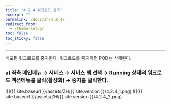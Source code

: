 ```yaml
---
title: "4.2.4 워크로드 중지"
excerpt: ""
permalink: /docs/zh/4.2.4/
redirect_from:
  - /theme-setup/
toc: false
toc_sticky: false
---
```


---
배포된 워크로드를 중지한다. 워크로드를 중지하면 POD는 삭제된다.

### a\) 좌측 메인메뉴 → 서비스 → 서비스 맵 선택 → Running 상태의 워크로드 액션메뉴를 클릭\(활성화\) → 중지를 클릭한다.
![]({{ site.baseurl }}/assets/ZH/{{ site.version }}/4.2.4_1.png)
![]({{ site.baseurl }}/assets/ZH/{{ site.version }}/4.2.4_2.png)
